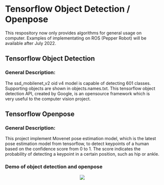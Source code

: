 # Tensorflow Object Detection / Openpose

This respository now only provides algorithms for general usage on computer. 
Examples of implementating on ROS (Pepper Robot) will be available after July 2022. 

## Tensorflow Object Detection 
### General Description: 
The ssd_mobilenet_v2 oid v4 model is capable of detecting 601 classes. Supporting objects are shown in objects.names.txt. This tensorflow object detection API, created by Google, is an opensource framework which is very useful to the computer vision project. 

## Tensorflow Openpose
### General Description: 
This project implement Movenet pose estimation model, which is the latest pose estimation model from tensorflow, to detect keypoints of a human based on the confidence score from 0 to 1. The score indicates the probability of detecting a keypoint in a certain position, such as hip or ankle. 

### Demo of object detection and openpose
<p align="center"><img src="ironman.gif"\></p>
